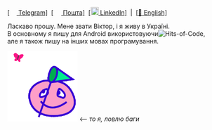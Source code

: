 <a href="https://t.me/kotleni">[<img src="https://upload.wikimedia.org/wikipedia/commons/thumb/8/82/Telegram_logo.svg/768px-Telegram_logo.svg.png" width=16 height=16 />  Telegram]</a>&nbsp;
<a href="mailto:kotleni@icloud.com">[<img src="https://upload.wikimedia.org/wikipedia/commons/thumb/7/7e/Gmail_icon_%282020%29.svg/768px-Gmail_icon_%282020%29.svg.png" width=18 height=14 />  Пошта]</a>&nbsp;
<a href="https://www.linkedin.com/in/victor-varenik-73324122a/">[<img src="https://cdn-icons-png.flaticon.com/512/174/174857.png" width=18 height=18 />  LinkedIn]</a>
&nbsp;|&nbsp;
<a href="">[🏴󠁧󠁢󠁥󠁮󠁧󠁿 English]</a>


Ласкаво прошу. Мене звати Віктор, і я живу в Україні.<br>
В основному я пишу для Android використовуючи![Hits-of-Code](https://img.shields.io/badge/kotlin-%230095D5.svg?style=flat-square&logo=kotlin&logoColor=white),<br> але я також пишу на інших мовах програмування.

<img src="https://github.com/kotleni/kotleni/blob/master/pink.gif?raw=true" width=160> <-- <i>то я, ловлю баги</i>

<br>

